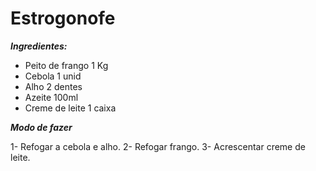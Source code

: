 # Estrogonofe #

_**Ingredientes:**_

 - Peito de frango  1 Kg
 - Cebola 1 unid
 - Alho 2 dentes
 - Azeite  100ml
 - Creme de leite  1 caixa

_**Modo de fazer**_

1- Refogar a cebola e alho.
2- Refogar frango.
3- Acrescentar creme de leite.


